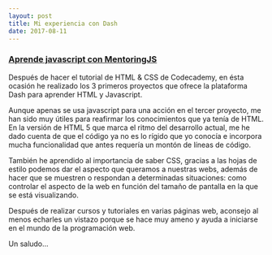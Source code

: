 ```yaml
---
layout: post
title: Mi experiencia con Dash
date: 2017-08-11
---
```


### [Aprende javascript con MentoringJS](http://mentoringjs.com "MentoringJS")

Después de hacer el tutorial de HTML & CSS de Codecademy, en ésta ocasión he realizado los 3 primeros proyectos que ofrece la 
plataforma Dash para aprender HTML y Javascript.

Aunque apenas se usa javascript para una acción en el tercer proyecto, me han sido muy útiles para reafirmar los conocimientos 
que ya tenía de HTML. En la versión de HTML 5 que marca el ritmo del desarrollo actual, me he dado cuenta de que el código ya no
es lo rígido que yo conocía e incorpora mucha funcionalidad que antes requería un montón de líneas de código.

También he aprendido al importancia de saber CSS, gracias a las hojas de estilo podemos dar el aspecto que queramos a nuestras webs,
además de hacer que se muestren o respondan a determinadas situaciones: como controlar el aspecto de la web en función del tamaño de
pantalla en la que se está visualizando.

Después de realizar cursos y tutoriales en varias páginas web, aconsejo al menos echarles un vistazo porque se hace muy ameno y
ayuda a iniciarse en el mundo de la programación web.

Un saludo...
